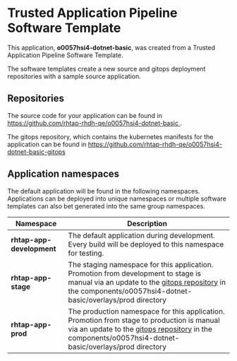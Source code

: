 # Trusted Application Pipeline Software Template

This application, **o0057hsi4-dotnet-basic**, was created from a Trusted Application Pipeline Software Template.

The software templates create a new source and gitops deployment repositories with a sample source application. 

## Repositories

The source code for your application can be found in [https://github.com/rhtap-rhdh-qe/o0057hsi4-dotnet-basic ](https://github.com/rhtap-rhdh-qe/o0057hsi4-dotnet-basic ).
 
The gitops repository, which contains the kubernetes manifests for the application can be found in 
[https://github.com/rhtap-rhdh-qe/o0057hsi4-dotnet-basic-gitops ](https://github.com/rhtap-rhdh-qe/o0057hsi4-dotnet-basic-gitops ) 

## Application namespaces 

The default application will be found in the following namespaces. Applications can be deployed into unique namespaces or multiple software templates can also bet generated into the same group namespaces.  

|  Namespace   |  Description   |  
| -------- | -------- |   
| **rhtap-app-development** | The default application during development. Every build will be deployed to this namespace for testing. | 
| **rhtap-app-stage** | The staging namespace for this application. Promotion from development to stage is manual via an update to the [gitops repository](https://github.com/rhtap-rhdh-qe/o0057hsi4-dotnet-basic-gitops ) in the components/o0057hsi4-dotnet-basic/overlays/prod directory |  
| **rhtap-app-prod** | The production namespace for this application. Promotion from stage to production is manual via an update to the [gitops repository](https://github.com/rhtap-rhdh-qe/o0057hsi4-dotnet-basic-gitops ) in the components/o0057hsi4-dotnet-basic/overlays/prod directory | 